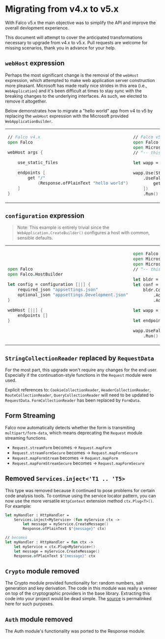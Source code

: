 # Migrating from v4.x to v5.x

With Falco v5.x the main objective was to simplify the API and improve the overall devlopment experience.

This document will attempt to cover the anticipated transformations necessary to upgrade from v4.x to v5.x. Pull requests are welcome for missing scenarios, thank you in advance for your help.

## `webHost` expression

Perhaps the most significant change is the removal of the `webHost` expression, which attempted to make web application server construction more pleasant. Microsoft has made really nice strides in this area (i.e., `WebApplication`) and it's been difficult at times to stay sync with the breaking changes to the underlying interfaces. As such, we elected to remove it altogether.

Below demonstrates how to migrate a "hello world" app from v4 to v5 by replacing the `webHost` expression with the Microsoft provided `WebApplicationBuilder`.

<table>
<tr>
<td>

```fsharp
// Falco v4.x
open Falco

webHost args {

    use_static_files

    endpoints [
        get "/"
            (Response.ofPlainText "hello world")
    ]
}
```

</td>
<td>

```fsharp
// Falco v5.x
open Falco
open Microsoft.AspNetCore.Builder
// ^-- this import adds many useful extensions

let wapp = WebApplication.Create()

wapp.Use(StaticFileExtensions.UseStaticFiles)
    .UseFalco([
        get "/" (Response.ofPlainText "Hello World!")
    ])
    .Run()

```

</td>
</tr>
</table>

## `configuration` expression

> Note: This example is entirely trivial since the `WebApplication.CreateBuilder()` configures a host with common, sensible defaults.

<table>
<tr>
<td>

```fsharp
open Falco
open Falco.HostBuilder

let config = configuration [||] {
    required_json "appsettings.json"
    optional_json "appsettings.Development.json"
}

webHost [||] {
    endpoints []
}
```

</td>
<td>

```fsharp
open Falco
open Microsoft.AspNetCore.Builder
open Microsoft.Extensions.Configuration
// ^-- this import adds access to Configuration

let bldr = WebApplication.CreateBuilder()
let conf =
    bldr.Configuration
        .AddJsonFile("appsettings.json", optional = false)
        .AddJsonFile("appsettings.Development.json")

let wapp = WebApplication.Create()

let endpoints = []

wapp.UseFalco(endpoints)
    .Run()
```

</td>
</tr>
</table>

## `StringCollectionReader` replaced by `RequestData`

For the most part, this upgrade won't require any changes for the end user. Especially if the continuation-style functions in the `Request` module were used.

Explicit references to: `CookieCollectionReader`, `HeaderCollectionReader`, `RouteCollectionReader`, `QueryCollectionReader` will need to be updated to `RequestData`. `FormCollectionReader` has been replaced by `FormData`.

## Form Streaming

Falco now automatically detects whether the form is transmiting `multipart/form-data`, which means deprecating the `Request` module streaming functions.

- `Request.streamForm` becomes -> `Request.mapForm`
- `Request.streamFormSecure` becomes -> `Request.mapFormSecure`
- `Request.mapFormStream`  becomes -> `Request.mapForm`
- `Request.mapFormStreamSecure` becomes -> `Request.mapFormSecure`

## Removed `Services.inject<'T1 .. 'T5>`

This type was removed because it continued to pose problems for certain code analysis tools. To continue using the service locator pattern, you can now use the more versatile `HttpContext` extension method `ctx.Plug<T>()`. For example:

```fsharp
let myHandler : HttpHandler =
    Services.inject<MyService> (fun myService ctx ->
        let message = myService.CreateMessage()
        Response.ofPlainText $"{message}" ctx)

// becomes
let myHandler : HttpHandler = fun ctx ->
    let myService = ctx.Plug<MyService>()
    let message = myService.CreateMessage()
    Response.ofPlainText $"{message}" ctx

```

## `Crypto` module removed

The Crypto module provided functionality for: random numbers, salt generation and key derivation. The code in this module was really a veneer on top of the cryptographic providers in the base library. Extracting this code into your project would be dead simple. The [source](https://github.com/pimbrouwers/Falco/blob/25d828d832c0fde2dfff04775bea1eced9050458/src/Falco/Security.fs#L3) is permalinked here for such purposes.

## `Auth` module removed

The Auth module's functionality was ported to the Response module.
